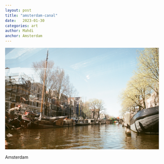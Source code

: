 ```yaml
---
layout: post
title: "amsterdam-canal"
date:   2023-01-30
categories: art
author: Mahdi
anchor: Amsterdam
---
```


![amsterdam-canal](/img/arts/nikon-fm/amsterdam-canal.jpg)

<span class='image-details'>
Amsterdam
</span>
